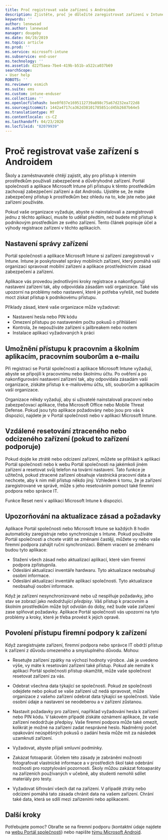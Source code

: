 ```yaml
---
title: Proč registrovat vaše zařízení s Androidem
description: Zjistěte, proč je důležité zaregistrovat zařízení v Intune.
keywords: ''
author: lenewsad
ms.author: lanewsad
manager: dougeby
ms.date: 04/19/2019
ms.topic: article
ms.prod: ''
ms.service: microsoft-intune
ms.subservice: end-user
ms.technology: ''
ms.assetid: d22f5aea-7be4-419b-b51b-a522ca037b69
searchScope:
- User help
ROBOTS: ''
ms.reviewer: esmich
ms.suite: ems
ms.custom: intune-enduser
ms.collection: ''
ms.openlocfilehash: bee0f037e1695112739a898c75a67d232ea722d8
ms.sourcegitcommit: 1442a4717ca362d38101785851cd45b2687b64e5
ms.translationtype: MT
ms.contentlocale: cs-CZ
ms.lasthandoff: 04/23/2020
ms.locfileid: "82079939"
---
```

# <a name="why-enroll-your-android-device"></a>Proč registrovat vaše zařízení s Androidem  

Školy a zaměstnavatelé chtějí zajistit, aby pro přístup k interním prostředkům používali zabezpečené a důvěryhodné zařízení. Portál společnosti a aplikace Microsoft Intune při přístupu k těmto prostředkům zachovají zabezpečení zařízení a dat Androidu. Ujistěte se, že máte zabezpečený přístup k prostředkům bez ohledu na to, kde jste nebo jaké zařízení používáte. 

Pokud vaše organizace vyžaduje, abyste si nainstalovali a zaregistrovali jednu z těchto aplikací, musíte to udělat předtím, než budete mít přístup k podnikovým prostředkům ze svého zařízení. Tento článek popisuje účel a výhody registrace zařízení v těchto aplikacích.  

## <a name="gets-your-device-managed"></a>Nastavení správy zařízení  
 Portál společnosti a aplikace Microsoft Intune si zařízení zaregistrovali v Intune.  Intune je poskytovatel správy mobilních zařízení, který pomáhá vaší organizaci spravovat mobilní zařízení a aplikace prostřednictvím zásad zabezpečení a zařízení. 

Aplikace vás provedou jednotlivými kroky registrace a nakonfigurují nastavení zařízení tak, aby odpovídala zásadám vaší organizace. Také vás upozorní na problémy nebo nastavení, které je potřeba vyřešit, než budete moct získat přístup k podnikovému přístupu.  

Příklady zásad, které vaše organizace může vyžadovat:  
* Nastavení hesla nebo PIN kódu
* Omezení přístupu po nastaveném počtu pokusů o přihlášení
* Kontrola, že nepoužíváte zařízení s jailbreakem nebo rootem
* Instalace aplikací vyžadovaných k práci  

## <a name="gives-you-access-to-work-and-school-apps-work-files-and-email"></a>Umožnění přístupu k pracovním a školním aplikacím, pracovním souborům a e-mailu  
Při registraci se Portál společnosti a aplikace Microsoft Intune vyžadují, abyste se připojili k pracovnímu nebo školnímu účtu.  Po ověření a po nakonfigurování nastavení zařízení tak, aby odpovídala zásadám vaší organizace, získáte přístup k e-mailovému účtu, síti, souborům a aplikacím vaší organizace.  

Organizace někdy vyžadují, aby si uživatelé nainstalovali pracovní nebo zabezpečovací aplikace, třeba Microsoft Office nebo Mobile Threat Defense. Pokud jsou tyto aplikace požadovány nebo jsou pro vás k dispozici, najdete je v Portál společnosti nebo v aplikaci Microsoft Intune.

## <a name="lets-you-remotely-reset-a-lost-or-stolen-device-if-device-supports-it"></a>Vzdálené resetování ztraceného nebo odcizeného zařízení (pokud to zařízení podporuje)
Pokud dojde ke ztrátě nebo odcizení zařízení, můžete se přihlásit k aplikaci Portál společnosti nebo k webu Portál společnosti na jakémkoli jiném zařízení a resetovat svůj telefon na tovární nastavení. Tato funkce je užitečná, pokud ztracené zařízení obsahuje vlastnická pracovní data a nechcete, aby k nim měl přístup někdo jiný. Vzhledem k tomu, že je zařízení zaregistrované ve správě, může s jeho resetováním pomoct také firemní podpora nebo správce IT.  

Funkce Reset není v aplikaci Microsoft Intune k dispozici.  

## <a name="notifies-you-of-policy-updates-and-requirements"></a>Upozorňování na aktualizace zásad a požadavky
Aplikace Portál společnosti nebo Microsoft Intune se každých 8 hodin automaticky zaregistruje nebo synchronizuje s Intune. Pokud používáte Portál společnosti a chcete vrátit se změnami častěji, můžete vy nebo vaše firemní podpora zahájit ruční synchronizaci. Během vracení se změnami budou tyto aplikace:  

* Stažení všech zásad nebo aktualizací aplikací, které vám firemní podpora zpřístupnila.  
* Odeslání aktualizací inventáře hardwaru. Tyto aktualizace neobsahují osobní informace.  
* Odeslání aktualizací inventáře aplikací společnosti. Tyto aktualizace neobsahují osobní informace.  

Když je zařízení nesynchronizované nebo už nesplňuje požadavky, jeho stav se zobrazí jako *nedodržující předpisy*. Váš přístup k pracovním a školním prostředkům může být odvolán do doby, než bude vaše zařízení zase splňovat požadavky. Aplikace Portál společnosti vás upozorní na tyto problémy a kroky, které je třeba provést k jejich opravě.  


## <a name="permits-company-support-access-to-your-device"></a>Povolení přístupu firemní podpory k zařízení
Když zaregistrujete zařízení, firemní podpora nebo správce IT obdrží přístup k zařízení z důvodu omezeného a smysluplného důvodu. Mohou:  

* Resetujte zařízení zpátky na výchozí hodnoty výrobce. Jak je uvedeno výše, vy máte k resetování zařízení také přístup. Pokud ale nemáte k aplikaci Portál společnosti přístup okamžitě, může vaše společnost resetovat zařízení za vás.  

* Odebrat všechna data týkající se společnosti. Pokud ze společnosti odejdete nebo pokud se vaše zařízení už nedá spravovat, může organizace z vašeho zařízení odebrat data týkající se společnosti. Vaše osobní údaje a nastavení se neodeberou a v zařízení zůstanou.  

* Nastavit požadavky pro zařízení, například vyžadování hesla k zařízení nebo PIN kódu. V takovém případě získáte oznámení aplikace, že vaše zařízení nedodržuje předpisy. Vaše firemní podpora může také omezit, kolikrát je možné na zařízení zadat nesprávné heslo. Nadměrný počet opakování neúspěšných pokusů o zadání hesla může mít za následek uzamknutí zařízení.  

* Vyžadovat, abyste přijali smluvní podmínky.  

* Zakázat fotoaparát. Účelem této zásady je zabránění možnosti fotografovat vlastnické informace a v prostředích škol také odebrání možnosti pro rozptylování pozornosti. Školy můžou zakázat fotoaparáty na zařízeních používaných v učebně, aby studenti nemohli sdílet materiály pro testy.  

* Vyžadovat šifrování všech dat na zařízení. V případě ztráty nebo odcizení pomáhá tato zásada chránit data na vašem zařízení. Chrání také data, která se sdílí mezi zařízeními nebo aplikacemi. 

## <a name="next-steps"></a>Další kroky  

Potřebujete pomoc? Obraťte se na firemní podporu (kontaktní údaje najdete na [webu Portál společnosti](https://go.microsoft.com/fwlink/?linkid=2010980)) nebo napište <a href="mailto:wintunedroidfbk@microsoft.com?subject=I'm having trouble installing the Company Portal app on my Android device&body=Describe the issue you're experiencing here.">týmu Microsoft Android</a>.
